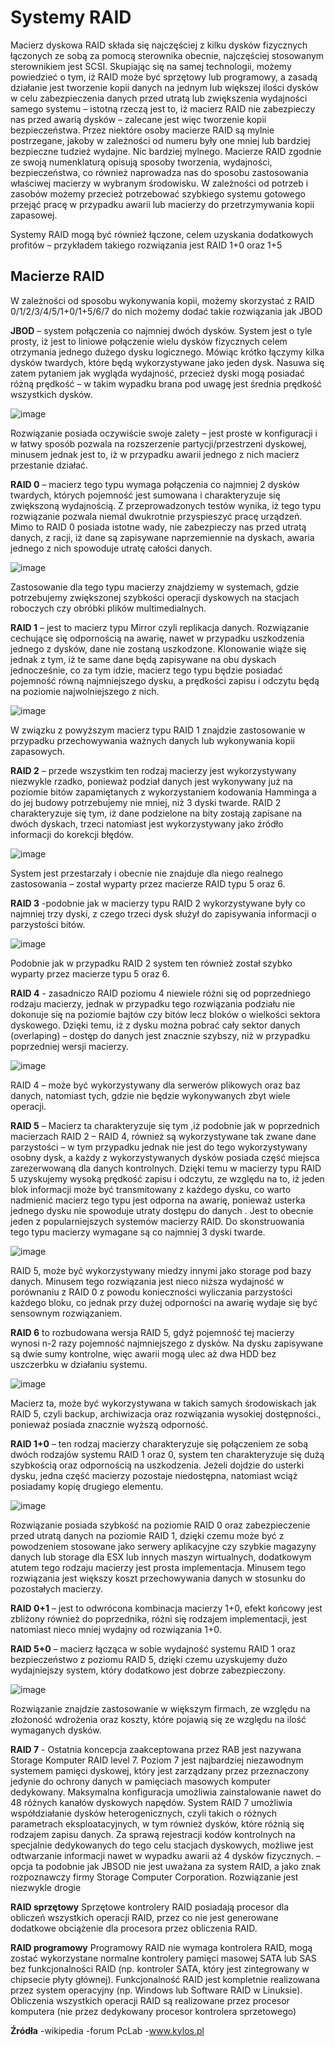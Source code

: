 # **Systemy RAID**

Macierz dyskowa RAID składa się najczęściej z kilku dysków fizycznych łączonych ze sobą za pomocą sterownika obecnie, najczęściej stosowanym sterownikiem jest SCSI.  Skupiając się na samej technologii, możemy powiedzieć o tym, iż RAID może być sprzętowy lub programowy, a zasadą działanie jest tworzenie kopii danych na jednym lub większej ilości dysków w celu zabezpieczenia danych przed utratą lub zwiększenia wydajności samego systemu – istotną rzeczą jest to, iż macierz RAID nie zabezpieczy nas przed awarią dysków – zalecane jest więc tworzenie kopii bezpieczeństwa. Przez niektóre osoby macierze RAID są mylnie postrzegane, jakoby w zależności od numeru były one mniej lub bardziej bezpieczne tudzież wydajne. Nic bardziej mylnego. Macierze RAID zgodnie ze swoją numenklaturą opisują sposoby tworzenia, wydajności, bezpieczeństwa, co również naprowadza nas do sposobu zastosowania właściwej macierzy w wybranym środowisku. W zależności od potrzeb i zasobów możemy przecież potrzebować szybkiego systemu gotowego przejąć pracę w przypadku awarii lub macierzy do przetrzymywania kopii zapasowej.  
	
Systemy RAID mogą być również łączone, celem uzyskania dodatkowych profitów – przykładem takiego rozwiązania jest RAID 1+0 oraz 1+5

## **Macierze RAID**

W zależności od sposobu wykonywania kopii, możemy skorzystać z RAID 0/1/2/3/4/5/1+0/1+5/6/7 do nich możemy dodać takie rozwiązania jak JBOD

 **JBOD** – system połączenia co najmniej dwóch dysków. System jest o tyle prosty, iż jest to liniowe połączenie wielu dysków fizycznych celem otrzymania jednego dużego dysku logicznego. Mówiąc krótko łączymy kilka dysków twardych, które będą wykorzystywane jako jeden dysk.  Nasuwa się zatem pytaniem jak wygląda wydajność, przecież dyski mogą posiadać różną prędkość – w takim wypadku brana pod uwagę jest średnia prędkość wszystkich dysków. 
 
![image](https://upload.wikimedia.org/wikipedia/commons/thumb/e/e2/JBOD.svg/200px-JBOD.svg.png)


Rozwiązanie posiada oczywiście swoje zalety – jest proste w konfiguracji i w łatwy sposób pozwala na rozszerzenie partycji/przestrzeni dyskowej, minusem jednak jest to, iż w przypadku awarii jednego z nich macierz przestanie działać. 


**RAID 0** – macierz tego typu wymaga połączenia co najmniej 2 dysków twardych, których pojemność jest sumowana i charakteryzuje się zwiększoną wydajnością. Z przeprowadzonych testów wynika, iż tego typu rozwiązanie pozwala niemal dwukrotnie przyspieszyć pracę urządzeń.  Mimo to RAID 0 posiada istotne wady, nie zabezpieczy nas przed utratą danych, z racji, iż dane są zapisywane naprzemiennie na dyskach, awaria jednego z nich spowoduje utratę całości danych.  
 
![image](https://upload.wikimedia.org/wikipedia/commons/thumb/9/9b/RAID_0.svg/150px-RAID_0.svg.png)
 
Zastosowanie dla tego typu macierzy znajdziemy w systemach, gdzie potrzebujemy zwiększonej szybkości operacji dyskowych na stacjach roboczych czy obróbki plików multimedialnych. 

**RAID 1** – jest to macierz typu Mirror czyli replikacja danych. Rozwiązanie cechujące się odpornością na awarię, nawet w przypadku uszkodzenia jednego z dysków, dane nie zostaną uszkodzone. Klonowanie wiąże się jednak z tym, iż te same dane będą zapisywane na obu dyskach jednocześnie, co za tym idzie, macierz tego typu będzie posiadać pojemność równą najmniejszego dysku, a prędkości zapisu i odczytu będą na poziomie najwolniejszego z nich. 

![image](https://upload.wikimedia.org/wikipedia/commons/thumb/b/b7/RAID_1.svg/150px-RAID_1.svg.png)
 
W związku z powyższym macierz typu RAID 1 znajdzie zastosowanie w przypadku przechowywania ważnych danych lub wykonywania kopii zapasowych.

**RAID 2** – przede wszystkim ten rodzaj macierzy jest wykorzystywany niezwykle rzadko, ponieważ podział danych jest wykonywany już na poziomie bitów zapamiętanych z wykorzystaniem kodowania Hamminga a do jej budowy potrzebujemy nie mniej, niż 3 dyski twarde. RAID 2 charakteryzuje się tym, iż dane podzielone na bity zostają zapisane na dwóch dyskach, trzeci natomiast jest wykorzystywany jako źródło informacji do korekcji błędów. 



![image](https://upload.wikimedia.org/wikipedia/commons/thumb/b/b5/RAID2_arch.svg/350px-RAID2_arch.svg.png)




System jest przestarzały i obecnie nie znajduje dla niego realnego zastosowania – został wyparty przez macierze RAID typu 5 oraz 6.


**RAID 3** -podobnie jak w macierzy typu RAID 2 wykorzystywane były co najmniej trzy dyski, z czego trzeci dysk służył do zapisywania informacji o parzystości bitów. 

 ![image](https://upload.wikimedia.org/wikipedia/commons/thumb/f/f9/RAID_3.svg/180px-RAID_3.svg.png)
	
Podobnie jak w przypadku RAID 2 system ten również został szybko wyparty przez macierze typu 5 oraz 6.


**RAID 4** -  zasadniczo RAID poziomu 4 niewiele różni się od poprzedniego rodzaju macierzy, jednak w przypadku tego rozwiązania podziału nie dokonuje się na poziomie bajtów czy bitów lecz bloków o wielkości sektora dyskowego. Dzięki temu, iż z dysku można pobrać cały sektor danych (overlaping) – dostęp do danych jest znacznie szybszy, niż w przypadku poprzedniej wersji macierzy. 
 
![image](https://upload.wikimedia.org/wikipedia/commons/thumb/a/ad/RAID_4.svg/180px-RAID_4.svg.png)
 
RAID 4 – może być wykorzystywany dla serwerów plikowych oraz baz danych, natomiast tych, gdzie nie będzie wykonywanych zbyt wiele operacji. 

**RAID 5** – Macierz ta charakteryzuje się tym ,iż podobnie jak w poprzednich macierzach RAID 2 – RAID 4, również są wykorzystywane tak zwane dane parzystości – w tym przypadku jednak nie jest do tego wykorzystywany osobny dysk, a każdy z wykorzystywanych dysków posiada część miejsca zarezerwowaną dla danych kontrolnych. Dzięki temu w macierzy typu RAID 5 uzyskujemy wysoką prędkość zapisu i odczytu, ze względu na to, iż jeden blok informacji może być transmitowany z każdego dysku, co warto nadmienić macierz tego typu jest odporna na awarię, ponieważ usterka jednego dysku nie spowoduje utraty dostępu do danych . Jest to obecnie jeden z popularniejszych systemów macierzy RAID.  Do skonstruowania tego typu macierzy wymagane są co najmniej 3 dyski twarde.


![image](https://upload.wikimedia.org/wikipedia/commons/thumb/6/64/RAID_5.svg/180px-RAID_5.svg.png)


RAID 5, może być wykorzystywany miedzy innymi jako storage pod bazy danych. Minusem tego rozwiązania jest nieco niższa wydajność w porównaniu z RAID 0 z powodu konieczności wyliczania parzystości każdego bloku, co jednak przy dużej odporności na awarię wydaje się być sensownym rozwiązaniem. 

**RAID 6** to rozbudowana wersja RAID 5, gdyż pojemność tej macierzy wynosi n-2 razy pojemność najmniejszego z dysków. Na dysku zapisywane są dwie sumy kontrolne, więc awarii mogą ulec aż dwa HDD bez uszczerbku w działaniu systemu.

 ![image](https://upload.wikimedia.org/wikipedia/commons/thumb/7/70/RAID_6.svg/300px-RAID_6.svg.png)
 
Macierz ta, może być wykorzystywana w takich samych środowiskach jak RAID 5, czyli backup, archiwizacja oraz rozwiązania wysokiej dostępności., ponieważ posiada znacznie wyższą odporność.



**RAID 1+0** – ten rodzaj macierzy charakteryzuje się połączeniem ze sobą dwóch rodzajów systemu RAID 1 oraz 0, system ten charakteryzuje się dużą szybkością oraz odpornością na uszkodzenia. Jeżeli dojdzie do usterki dysku, jedna część macierzy pozostaje niedostępna, natomiast wciąż posiadamy kopię drugiego elementu. 

 ![image](https://upload.wikimedia.org/wikipedia/commons/thumb/e/e6/RAID_10_01.svg/220px-RAID_10_01.svg.png)

Rozwiązanie posiada szybkość na poziomie RAID 0 oraz zabezpieczenie przed utratą danych na poziomie RAID 1, dzięki czemu może być z powodzeniem stosowane jako serwery aplikacyjne czy szybkie magazyny danych lub storage dla ESX lub innych maszyn wirtualnych, dodatkowym atutem tego rodzaju macierzy jest prosta implementacja. Minusem tego rozwiązania jest większy koszt przechowywania danych w stosunku do pozostałych macierzy.   

**RAID 0+1** – jest to odwrócona kombinacja macierzy 1+0, efekt końcowy jest zbliżony również do poprzednika, różni się rodzajem implementacji, jest natomiast nieco mniej wydajny od rozwiązania 1+0. 
 
 
**RAID 5+0** – macierz łącząca w sobie wydajność systemu RAID 1 oraz bezpieczeństwo z poziomu RAID 5, dzięki czemu uzyskujemy dużo wydajniejszy system, który dodatkowo jest dobrze zabezpieczony. 
 
![image](https://upload.wikimedia.org/wikipedia/commons/thumb/a/ad/RAID_01.svg/180px-RAID_01.svg.png)
	
Rozwiązanie znajdzie zastosowanie w większym firmach, ze względu na złożoność wdrożenia oraz koszty, które pojawią się ze względu na ilość wymaganych dysków. 


**RAID 7** - Ostatnia koncepcja zaakceptowana przez RAB jest nazywana Storage Komputer RAID level 7. Poziom 7 jest najbardziej niezawodnym systemem pamięci dyskowej, który jest zarządzany przez przeznaczony jedynie do ochrony danych w pamięciach masowych komputer dedykowany. Maksymalna konfiguracja umożliwia zainstalowanie nawet do 48 różnych kanałów dyskowych napędów. System RAID 7 umożliwia współdziałanie dysków heterogenicznych, czyli takich o różnych parametrach eksploatacyjnych, w tym również dysków, które różnią się rodzajem zapisu danych. Za sprawą rejestracji kodów kontrolnych na specjalnie dedykowanych do tego celu stacjach dyskowych, możliwe jest odtwarzanie informacji nawet w wypadku awarii aż 4 dysków fizycznych.  – opcja ta podobnie jak JBSOD nie jest uważana za system RAID, a jako znak rozpoznawczy firmy Storage Computer Corporation. Rozwiązanie jest niezwykle drogie 

**RAID sprzętowy**
Sprzętowe kontrolery RAID posiadają procesor dla obliczeń wszystkich operacji RAID, przez co nie jest generowane dodatkowe obciążenie dla procesora przez obliczenia RAID.

**RAID programowy**
Programowy RAID nie wymaga kontrolera RAID, mogą zostać wykorzystane normalne kontrolery pamięci masowej SATA lub SAS bez funkcjonalności RAID (np. kontroler SATA, który jest zintegrowany w chipsecie płyty głównej). Funkcjonalność RAID jest kompletnie realizowana przez system operacyjny (np. Windows lub Software RAID w Linuksie). Obliczenia wszystkich operacji RAID są realizowane przez procesor komputera (nie przez dedykowany procesor kontrolera sprzetowego)


**Źródła**
-wikipedia
-forum PcLab
-www.kylos.pl
